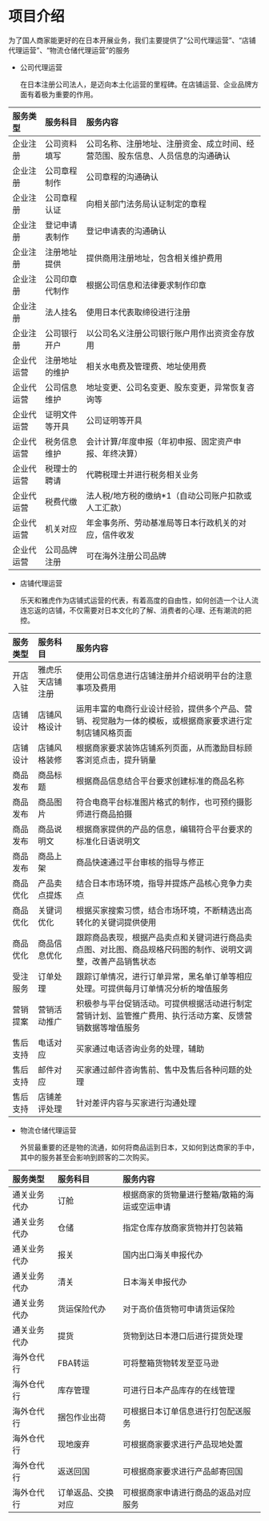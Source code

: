 # 项目介绍

为了国人商家能更好的在日本开展业务，我们主要提供了“公司代理运营”、“店铺代理运营”、“物流仓储代理运营”的服务

* 公司代理运营

  在日本注册公司法人，是迈向本土化运营的里程碑。在店铺运营、企业品牌方面有着极为重要的作用。

| 服务类型 | 服务科目 | 服务内容 |
| :--- | :--- | :--- |
| 企业注册 | 公司资料填写 | 公司名称、注册地址、注册资金、成立时间、经营范围、股东信息、人员信息的沟通确认 |
| 企业注册 | 公司章程制作 | 公司章程的沟通确认 |
| 企业注册 | 公司章程认证 | 向相关部门法务局认证制定的章程 |
| 企业注册 | 登记申请表制作 | 登记申请表的沟通确认 |
| 企业注册 | 注册地址提供 | 提供商用注册地址，包含相关维护费用 |
| 企业注册 | 公司印章代制作 | 根据公司信息和法律要求制作印章 |
| 企业注册 | 法人挂名 | 使用日本代表取缔役进行注册 |
| 企业注册 | 公司银行开户 | 以公司名义注册公司银行账户用作出资资金存放用 |
| 企业代运营 | 注册地址的维护 | 相关水电费及管理费、地址使用费 |
| 企业代运营 | 公司信息维护 | 地址变更、公司名变更、股东变更，异常恢复咨询等 |
| 企业代运营 | 证明文件等开具 | 公司证明等开具 |
| 企业代运营 | 税务信息维护 | 会计计算/年度申报（年初申报、固定资产申报、年终决算） |
| 企业代运营 | 税理士的聘请 | 代聘税理士并进行税务相关业务 |
| 企业代运营 | 税费代缴 | 法人税/地方税的缴纳\*1（自动公司账户扣款或人工汇款） |
| 企业代运营 | 机关对应 | 年金事务所、劳动基准局等日本行政机关的对应，信件收发 |
| 企业代运营 | 公司品牌注册 | 可在海外注册公司品牌 |

* 店铺代理运营

  乐天和雅虎作为店铺式运营的代表，有着高度的自由性，如何创造一个让人流连忘返的店铺，不仅需要对日本文化的了解、消费者的心理、还有潮流的把控。

| 服务类型 | 服务科目 | 服务内容 |
| :--- | :--- | :--- |
| 开店入驻 | 雅虎乐天店铺注册 | 使用公司信息进行店铺注册并介绍说明平台的注意事项及费用 |
| 店铺设计 | 店铺风格设计 | 运用丰富的电商行业设计经验，提供多个产品、营销、视觉融为一体的模板，或根据商家要求进行定制店铺风格页面 |
| 店铺设计 | 店铺风格装修 | 根据商家要求装饰店铺系列页面，从而激励目标顾客浏览点击，提升销量 |
| 商品发布 | 商品标题 | 根据商品信息结合平台要求创建标准的商品名称 |
| 商品发布 | 商品图片 | 符合电商平台标准图片格式的制作，也可预约摄影师进行商品拍摄 |
| 商品发布 | 商品说明文 | 根据商家提供的产品的信息，编辑符合平台要求的标准化日语说明文 |
| 商品发布 | 商品上架 | 商品快速通过平台审核的指导与修正 |
| 商品优化 | 产品卖点提炼 | 结合日本市场环境，指导并提炼产品核心竞争力卖点 |
| 商品优化 | 关键词优化 | 根据买家搜索习惯，结合市场环境，不断精选出高转化的关键词提供使用 |
| 商品优化 | 商品信息优化 | 跟踪商品表现，根据产品卖点和关键词进行商品卖点图、对比图、商品规格尺码图的制作、说明文调整，改善产品销售状态 |
| 受注服务 | 订单处理 | 跟踪订单情况，进行订单异常，黑名单订单等相应处理。可提供每月订单情况分析的增值服务 |
| 营销提案 | 营销活动推广 | 积极参与平台促销活动。可提供根据活动进行制定营销计划、监管推广费用、执行活动方案、反馈营销数据等增值服务 |
| 售后支持 | 电话对应 | 买家通过电话咨询业务的处理，辅助 |
| 售后支持 | 邮件对应 | 买家通过邮件咨询售前、售中及售后各种问题的处理 |
| 售后支持 | 店铺差评处理 | 针对差评内容与买家进行沟通处理 |

* 物流仓储代理运营

  外贸最重要的还是物的流通，如何将商品运到日本，又如何到达商家的手中，其中的服务甚至会影响到顾客的二次购买。

| 服务类型 | 服务科目 | 服务内容 |
| :--- | :--- | :--- |
| 通关业务代办 | 订舱 | 根据商家的货物量进行整箱/散箱的海运或空运申请 |
| 通关业务代办 | 仓储 | 指定仓库存放商家货物并打包装箱 |
| 通关业务代办 | 报关 | 国内出口海关申报代办 |
| 通关业务代办 | 清关 | 日本海关申报代办 |
| 通关业务代办 | 货运保险代办 | 对于高价值货物可申请货运保险 |
| 通关业务代办 | 提货 | 货物到达日本港口后进行提货处理 |
| 海外仓代行 | FBA转运 | 可将整箱货物转发至亚马逊 |
| 海外仓代行 | 库存管理 | 可进行日本产品库存的在线管理 |
| 海外仓代行 | 捆包作业出荷 | 可根据日本订单信息进行打包配送服务 |
| 海外仓代行 | 现地废弃 | 可根据商家要求进行产品现地处置 |
| 海外仓代行 | 返送回国 | 可根据商家要求进行产品邮寄回国 |
| 海外仓代行 | 订单返品、交换对应 | 可根据商家申请进行商品的返品对应服务 |

